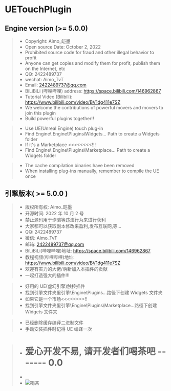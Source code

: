 # UETouchPlugin

## Engine version (>= 5.0.0)

> - Copyright: Aimo\_皑墨
> - Open source Date: October 2, 2022
> - Prohibited source code for fraud and other illegal behavior to profit
> - Anyone can get copies and modify them for profit, publish them on the Internet, etc
> - QQ: 2422489737
> - wechat: Aimo_TvT
> - Email: 2422489737@qq.com
> - BiLiBiLi (哔哩哔哩) address: https://space.bilibili.com/146962867
> - Tutorial Video (Bilibili): https://www.bilibili.com/video/BV1dg411e7SZ
> - We welcome the contributions of powerful movers and movers to join this plugin
> - Build powerful plugins together!!

> - Use UE(Unreal Engine) touch plug-in
> - Find Engine\ Engine\Plugins\Widgets\... Path to create a Widgets folder
> - If it's a Marketplace <<<<<<<<!!!
> - Find Engine\ Engine\Plugins\Marketplace\... Path to create a Widgets folder

> - The cache compilation binaries have been removed
> - When installing plug-ins manually, remember to compile the UE once

## 引擎版本( >= 5.0.0 )

> - 版权所有权: Aimo\_皑墨
> - 开源时间: 2022 年 10 月 2 号
> - 禁止源码用于诈骗等违法行为来进行获利
> - 大家都可以获取副本修改来盈利,发布互联网,等...
> - QQ: 2422489737
> - 微信: Aimo_TvT
> - 邮箱: 2422489737@qq.com
> - BiLiBiLi(哔哩哔哩)地址: https://space.bilibili.com/146962867
> - 教程视频(哔哩哔哩)地址: https://www.bilibili.com/video/BV1dg411e7SZ
> - 欢迎有实力的大佬/萌新加入本插件的贡献
> - 一起打造强大的插件!!!

> - 好用的 UE(虚幻引擎)触控插件
> - 找到引擎文件夹里引擎\Engine\Plugins...路径下创建 Widgets 文件夹
> - 如果它是一个市场<<<<<<<<!!
> - 找到引擎文件夹里引擎\Engine\Plugins\Marketplace\...路径下创建 Widgets 文件夹

> - 已经删除缓存编译二进制文件
> - 手动安装插件时记得 UE 编译一次

> - # 爱心开发不易, 请开发者们喝茶吧 ------- 0.0
> -
> - ![喝茶](https://github.com/AimoTvT/UITouch/raw/Aimo/TuPian/ZhiFuMa.png "爱心开发不易, 请开发者们喝茶吧 ------- 0.0")
